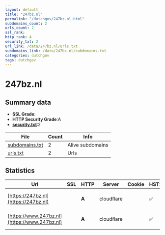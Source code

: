 ```yaml
---
layout: default
title: "247bz.nl"
permalink: "/dutchgov/247bz.nl.html"
subdomains_count: 2
urls_count: 2
ssl_rank: 
http_rank: A
security_txt: 2
url_link: /data/247bz.nl/urls.txt
subdomains_link: /data/247bz.nl/subdomains.txt
categories: dutchgov
tags: dutchgov
---
```



# 247bz.nl
## Summary data


 - **SSL Grade**:
 - **HTTP Security Grade**:A
 - **[security.txt](https://www.digitaleoverheid.nl/nieuws/standaard-security-txt-nu-verplicht-voor-overheid/)**:2


| File       | Count | Info |
|------------|-------|------|
|[subdomains.txt](/DutchGovScope/data/247bz.nl/subdomains.txt)|2|Alive subdomains|
|[urls.txt](/DutchGovScope/data/247bz.nl/urls.txt)|2|Urls|


## Statistics


| Url | SSL | HTTP | Server | Cookie | HSTS | CORS | CTO | CSP | XFO | XXP | RP |FP| Tech |Title |
|--------|-------|-------|------|------|------|------|------|------|------|------|------|------|------|------|
|[https://247bz.nl](https://247bz.nl)| | **A**|cloudflare| |:white_check_mark: | | | :white_check_mark:| :white_check_mark: | | :white_check_mark: | |Cloudflare HSTS|301 Moved Perman...|
|[https://www.247bz.nl](https://www.247bz.nl)| | **A**|cloudflare| |:white_check_mark: | | | :white_check_mark:| :white_check_mark: | | :white_check_mark: | |Cloudflare HSTS|301 Moved Perman...|


